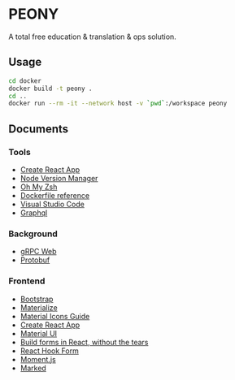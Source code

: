# PEONY

A total free education &amp; translation &amp; ops solution.

## Usage

```bash
cd docker
docker build -t peony .
cd ..
docker run --rm -it --network host -v `pwd`:/workspace peony
```

## Documents

### Tools

- [Create React App](https://create-react-app.dev/docs/adding-typescript/)
- [Node Version Manager](https://github.com/nvm-sh/nvm)
- [Oh My Zsh](https://github.com/ohmyzsh/ohmyzsh)
- [Dockerfile reference](https://docs.docker.com/engine/reference/builder/)
- [Visual Studio Code](https://code.visualstudio.com/Download)
- [Graphql](https://graphql.org/learn/)

### Background

- [gRPC Web](https://github.com/grpc/grpc-web)
- [Protobuf](https://developers.google.com/protocol-buffers/docs/proto3)

### Frontend

- [Bootstrap](https://getbootstrap.com/)
- [Materialize](https://materializecss.com/getting-started.html)
- [Material Icons Guide](https://google.github.io/material-design-icons/)
- [Create React App](https://create-react-app.dev/docs/adding-typescript/)
- [Material UI](https://next.material-ui.com/components/typography/#general)
- [Build forms in React, without the tears](https://formik.org/docs/examples/with-material-ui)
- [React Hook Form](https://react-hook-form.com/get-started/#IntegratingwithUIlibraries)
- [Moment.js](https://momentjs.com/)
- [Marked](https://github.com/markedjs/marked)

